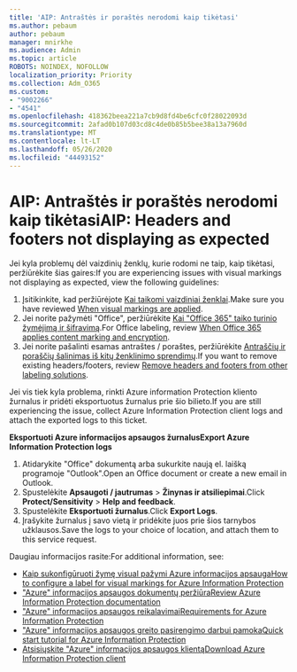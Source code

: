 ```yaml
---
title: 'AIP: Antraštės ir poraštės nerodomi kaip tikėtasi'
ms.author: pebaum
author: pebaum
manager: mnirkhe
ms.audience: Admin
ms.topic: article
ROBOTS: NOINDEX, NOFOLLOW
localization_priority: Priority
ms.collection: Adm_O365
ms.custom:
- "9002266"
- "4541"
ms.openlocfilehash: 418362beea221a7cb9d8fd4be6cfc0f28022093d
ms.sourcegitcommit: 2afad0b107d03cd8c4de0b85b5bee38a13a7960d
ms.translationtype: MT
ms.contentlocale: lt-LT
ms.lasthandoff: 05/26/2020
ms.locfileid: "44493152"
---
```

# <a name="aip-headers-and-footers-not-displaying-as-expected"></a><span data-ttu-id="b4cde-102">AIP: Antraštės ir poraštės nerodomi kaip tikėtasi</span><span class="sxs-lookup"><span data-stu-id="b4cde-102">AIP: Headers and footers not displaying as expected</span></span>

<span data-ttu-id="b4cde-103">Jei kyla problemų dėl vaizdinių ženklų, kurie rodomi ne taip, kaip tikėtasi, peržiūrėkite šias gaires:</span><span class="sxs-lookup"><span data-stu-id="b4cde-103">If you are experiencing issues with visual markings not displaying as expected, view the following guidelines:</span></span>

1. <span data-ttu-id="b4cde-104">Įsitikinkite, kad peržiūrėjote [Kai taikomi vaizdiniai ženklai](https://docs.microsoft.com/azure/information-protection/configure-policy-markings#when-visual-markings-are-applied).</span><span class="sxs-lookup"><span data-stu-id="b4cde-104">Make sure you have reviewed [When visual markings are applied](https://docs.microsoft.com/azure/information-protection/configure-policy-markings#when-visual-markings-are-applied).</span></span>
2. <span data-ttu-id="b4cde-105">Jei norite pažymėti "Office", peržiūrėkite [Kai "Office 365" taiko turinio žymėjimą ir šifravimą](https://docs.microsoft.com/microsoft-365/compliance/sensitivity-labels-office-apps#when-office-apps-apply-content-marking-and-encryption).</span><span class="sxs-lookup"><span data-stu-id="b4cde-105">For Office labeling, review [When Office 365 applies content marking and encryption](https://docs.microsoft.com/microsoft-365/compliance/sensitivity-labels-office-apps#when-office-apps-apply-content-marking-and-encryption).</span></span>
3. <span data-ttu-id="b4cde-106">Jei norite pašalinti esamas antraštes / poraštes, peržiūrėkite [Antraščių ir poraščių šalinimas iš kitų ženklinimo sprendimų](https://docs.microsoft.com/azure/information-protection/rms-client/client-admin-guide-customizations#remove-headers-and-footers-from-other-labeling-solutions).</span><span class="sxs-lookup"><span data-stu-id="b4cde-106">If you want to remove existing headers/footers, review [Remove headers and footers from other labeling solutions](https://docs.microsoft.com/azure/information-protection/rms-client/client-admin-guide-customizations#remove-headers-and-footers-from-other-labeling-solutions).</span></span>

<span data-ttu-id="b4cde-107">Jei vis tiek kyla problema, rinkti Azure information Protection kliento žurnalus ir pridėti eksportuotus žurnalus prie šio bilieto.</span><span class="sxs-lookup"><span data-stu-id="b4cde-107">If you are still experiencing the issue, collect Azure Information Protection client logs and attach the exported logs to this ticket.</span></span>

<span data-ttu-id="b4cde-108">**Eksportuoti Azure informacijos apsaugos žurnalus**</span><span class="sxs-lookup"><span data-stu-id="b4cde-108">**Export Azure Information Protection logs**</span></span>

1. <span data-ttu-id="b4cde-109">Atidarykite "Office" dokumentą arba sukurkite naują el. laišką programoje "Outlook".</span><span class="sxs-lookup"><span data-stu-id="b4cde-109">Open an Office document or create a new email in Outlook.</span></span>
2. <span data-ttu-id="b4cde-110">Spustelėkite **Apsaugoti / jautrumas**  >  **Žinynas ir atsiliepimai**.</span><span class="sxs-lookup"><span data-stu-id="b4cde-110">Click **Protect/Sensitivity** > **Help and feedback**.</span></span>
3. <span data-ttu-id="b4cde-111">Spustelėkite **Eksportuoti žurnalus**.</span><span class="sxs-lookup"><span data-stu-id="b4cde-111">Click **Export Logs**.</span></span>
4. <span data-ttu-id="b4cde-112">Įrašykite žurnalus į savo vietą ir pridėkite juos prie šios tarnybos užklausos.</span><span class="sxs-lookup"><span data-stu-id="b4cde-112">Save the logs to your choice of location, and attach them to this service request.</span></span>

<span data-ttu-id="b4cde-113">Daugiau informacijos rasite:</span><span class="sxs-lookup"><span data-stu-id="b4cde-113">For additional information, see:</span></span>

- [<span data-ttu-id="b4cde-114">Kaip sukonfigūruoti žymę visual pažymi Azure informacijos apsauga</span><span class="sxs-lookup"><span data-stu-id="b4cde-114">How to configure a label for visual markings for Azure Information Protection</span></span>](https://docs.microsoft.com/azure/information-protection/configure-policy-markings)
- [<span data-ttu-id="b4cde-115">"Azure" informacijos apsaugos dokumentų peržiūra</span><span class="sxs-lookup"><span data-stu-id="b4cde-115">Review Azure Information Protection documentation</span></span>](https://docs.microsoft.com/azure/information-protection/what-is-information-protection)
- [<span data-ttu-id="b4cde-116">"Azure" informacijos apsaugos reikalavimai</span><span class="sxs-lookup"><span data-stu-id="b4cde-116">Requirements for Azure Information Protection</span></span>](https://docs.microsoft.com/azure/information-protection/get-started/requirements)
- [<span data-ttu-id="b4cde-117">"Azure" informacijos apsaugos greito pasirengimo darbui pamoka</span><span class="sxs-lookup"><span data-stu-id="b4cde-117">Quick start tutorial for Azure Information Protection</span></span>](https://docs.microsoft.com/azure/information-protection/get-started/infoprotect-quick-start-tutorial)
- [<span data-ttu-id="b4cde-118">Atsisiųskite "Azure" informacijos apsaugos klientą</span><span class="sxs-lookup"><span data-stu-id="b4cde-118">Download Azure Information Protection client</span></span>](https://www.microsoft.com/download/details.aspx?id=53018)
